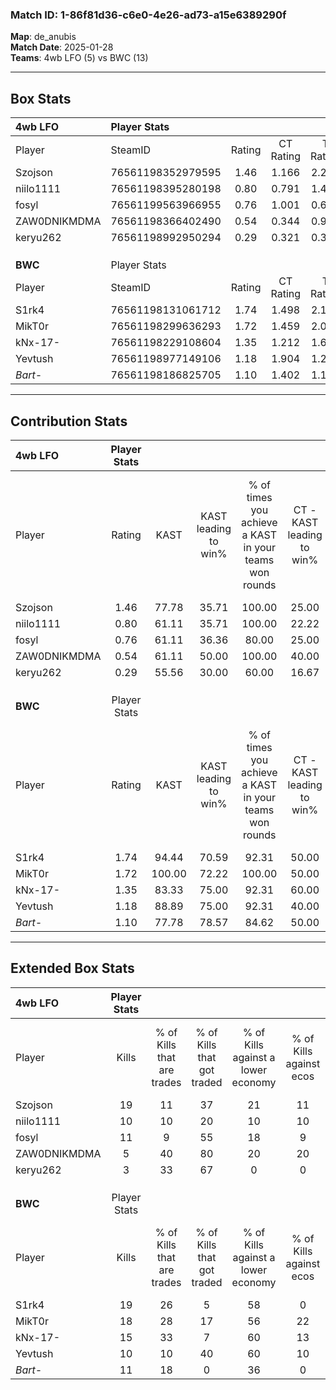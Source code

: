 ### Match ID: 1-86f81d36-c6e0-4e26-ad73-a15e6389290f  
**Map**: de_anubis  
**Match Date**: 2025-01-28  
**Teams**: 4wb LFO (5) vs BWC (13)  

---  

## Box Stats  

| **4wb LFO**  | Player Stats      |        |           |          |        |       |       |         |        |      |     |
| :- | :- | :-: | :-: | :-: | :-: | :-: | :-: | :-: | :-: | :-: | :-: |
| Player       | SteamID           | Rating | CT Rating | T Rating |  KAST  |  ADR  | Kills | Assists | Deaths | K/D  | HS% |
| Szojson      | 76561198352979595 |  1.46  |   1.166   |  2.228   | 77.78  | 100.9 |  19   |    2    |   14   | 1.36 | 78  |
| niilo1111    | 76561198395280198 |  0.80  |   0.791   |  1.423   | 61.11  | 74.6  |  10   |    4    |   15   | 0.67 | 40  |
| fosyl        | 76561199563966955 |  0.76  |   1.001   |  0.641   | 61.11  | 70.3  |  11   |    6    |   18   | 0.61 | 36  |
| ZAW0DNIKMDMA | 76561198366402490 |  0.54  |   0.344   |  0.914   | 61.11  | 38.6  |   5   |    5    |   12   | 0.42 |  0  |
| keryu262     | 76561198992950294 |  0.29  |   0.321   |  0.319   | 55.56  | 37.6  |   3   |    6    |   16   | 0.19 |  0  |
|              |                   |        |           |          |        |       |       |         |        |      |     |
|              |                   |        |           |          |        |       |       |         |        |      |     |
|              |                   |        |           |          |        |       |       |         |        |      |     |
| **BWC**      | Player Stats      |        |           |          |        |       |       |         |        |      |     |
| Player       | SteamID           | Rating | CT Rating | T Rating |  KAST  |  ADR  | Kills | Assists | Deaths | K/D  | HS% |
| S1rk4        | 76561198131061712 |  1.74  |   1.498   |  2.173   | 94.44  | 110.2 |  19   |    9    |   11   | 1.73 | 42  |
| MikT0r       | 76561198299636293 |  1.72  |   1.459   |  2.037   | 100.00 | 87.9  |  18   |    4    |   8    | 2.25 | 44  |
| kNx-17-      | 76561198229108604 |  1.35  |   1.212   |  1.680   | 83.33  | 69.9  |  15   |    1    |   9    | 1.67 | 33  |
| Yevtush      | 76561198977149106 |  1.18  |   1.904   |  1.216   | 88.89  | 78.1  |  10   |    7    |   10   | 1.00 | 50  |
| _Bart-_      | 76561198186825705 |  1.10  |   1.402   |  1.134   | 77.78  | 75.4  |  11   |   11    |   12   | 0.92 | 36  |
---  

## Contribution Stats  

| **4wb LFO**  | Player Stats |        |                      |                                                        |                           |                                                             |                          |                                                            |
| :- | :-: | :-: | :-: | :-: | :-: | :-: | :-: | :-: |
| Player       |    Rating    |  KAST  | KAST leading to win% | % of times you achieve a KAST in your teams won rounds | CT - KAST leading to win% | CT - % of times you achieve a KAST in your teams won rounds | T - KAST leading to win% | T - % of times you achieve a KAST in your teams won rounds |
| Szojson      |     1.46     | 77.78  |        35.71         |                         100.00                         |           25.00           |                           100.00                            |          50.00           |                           100.00                           |
| niilo1111    |     0.80     | 61.11  |        35.71         |                         100.00                         |           22.22           |                           100.00                            |          60.00           |                           100.00                           |
| fosyl        |     0.76     | 61.11  |        36.36         |                         80.00                          |           25.00           |                           100.00                            |          66.67           |                           66.67                            |
| ZAW0DNIKMDMA |     0.54     | 61.11  |        50.00         |                         100.00                         |           40.00           |                           100.00                            |          60.00           |                           100.00                           |
| keryu262     |     0.29     | 55.56  |        30.00         |                         60.00                          |           16.67           |                            50.00                            |          50.00           |                           66.67                            |
|              |              |        |                      |                                                        |                           |                                                             |                          |                                                            |
|              |              |        |                      |                                                        |                           |                                                             |                          |                                                            |
|              |              |        |                      |                                                        |                           |                                                             |                          |                                                            |
| **BWC**      | Player Stats |        |                      |                                                        |                           |                                                             |                          |                                                            |
| Player       |    Rating    |  KAST  | KAST leading to win% | % of times you achieve a KAST in your teams won rounds | CT - KAST leading to win% | CT - % of times you achieve a KAST in your teams won rounds | T - KAST leading to win% | T - % of times you achieve a KAST in your teams won rounds |
| S1rk4        |     1.74     | 94.44  |        70.59         |                         92.31                          |           50.00           |                           100.00                            |          81.82           |                           90.00                            |
| MikT0r       |     1.72     | 100.00 |        72.22         |                         100.00                         |           50.00           |                           100.00                            |          83.33           |                           100.00                           |
| kNx-17-      |     1.35     | 83.33  |        75.00         |                         92.31                          |           60.00           |                           100.00                            |          81.82           |                           90.00                            |
| Yevtush      |     1.18     | 88.89  |        75.00         |                         92.31                          |           40.00           |                            66.67                            |          90.91           |                           100.00                           |
| _Bart-_      |     1.10     | 77.78  |        78.57         |                         84.62                          |           50.00           |                            66.67                            |          90.00           |                           90.00                            |
---  

## Extended Box Stats  

| **4wb LFO**  | Player Stats |                            |                            |                                    |                         |                              |                                 |        |                             |                                     |                          |                               |                            |
| :- | :-: | :-: | :-: | :-: | :-: | :-: | :-: | :-: | :-: | :-: | :-: | :-: | :-: |
| Player       |    Kills     | % of Kills that are trades | % of Kills that got traded | % of Kills against a lower economy | % of Kills against ecos | % of Kills that are flawless | % of Kills that are close duels | Deaths | % of Deaths that get traded | % of Deaths against a lower economy | % of Deaths against ecos | % of Deaths that are flawless | % of Deaths that are close |
| Szojson      |      19      |             11             |             37             |                 21                 |           11            |              63              |                5                |   14   |             14              |                 14                  |            0             |              71               |             0              |
| niilo1111    |      10      |             10             |             20             |                 10                 |           10            |              70              |                0                |   15   |             13              |                 20                  |            7             |              60               |             0              |
| fosyl        |      11      |             9              |             55             |                 18                 |            9            |              64              |                9                |   18   |             22              |                 17                  |            6             |              50               |             0              |
| ZAW0DNIKMDMA |      5       |             40             |             80             |                 20                 |           20            |              80              |                0                |   12   |              0              |                 25                  |            8             |              67               |             0              |
| keryu262     |      3       |             33             |             67             |                 0                  |            0            |              67              |               33                |   16   |              6              |                 19                  |            6             |              75               |             6              |
|              |              |                            |                            |                                    |                         |                              |                                 |        |                             |                                     |                          |                               |                            |
|              |              |                            |                            |                                    |                         |                              |                                 |        |                             |                                     |                          |                               |                            |
|              |              |                            |                            |                                    |                         |                              |                                 |        |                             |                                     |                          |                               |                            |
| **BWC**      | Player Stats |                            |                            |                                    |                         |                              |                                 |        |                             |                                     |                          |                               |                            |
| Player       |    Kills     | % of Kills that are trades | % of Kills that got traded | % of Kills against a lower economy | % of Kills against ecos | % of Kills that are flawless | % of Kills that are close duels | Deaths | % of Deaths that get traded | % of Deaths against a lower economy | % of Deaths against ecos | % of Deaths that are flawless | % of Deaths that are close |
| S1rk4        |      19      |             26             |             5              |                 58                 |            0            |              58              |                0                |   11   |             64              |                 45                  |            18            |              64               |             18             |
| MikT0r       |      18      |             28             |             17             |                 56                 |           22            |              72              |                0                |   8    |             50              |                 38                  |            13            |              75               |             0              |
| kNx-17-      |      15      |             33             |             7              |                 60                 |           13            |              93              |                7                |   9    |             11              |                 33                  |            11            |              89               |             0              |
| Yevtush      |      10      |             10             |             40             |                 60                 |           10            |              60              |                0                |   10   |             50              |                 40                  |            10            |              60               |             0              |
| _Bart-_      |      11      |             18             |             0              |                 36                 |            0            |              55              |                0                |   12   |             33              |                 50                  |            8             |              58               |             8              |
